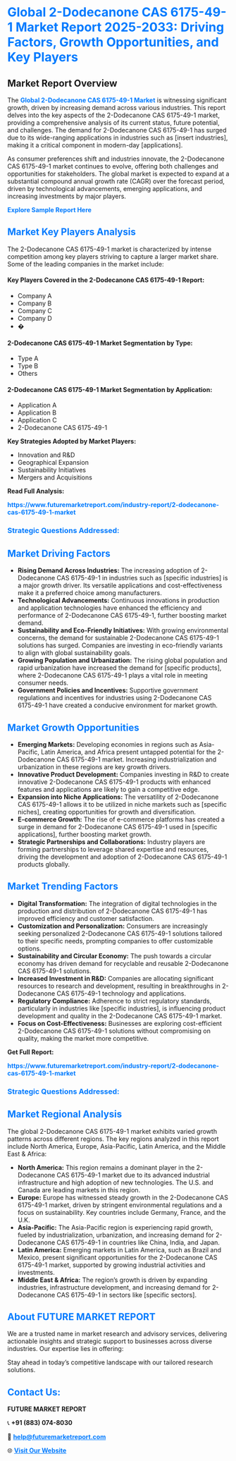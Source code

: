 <h1 style="color: #007BFF;">Global 2-Dodecanone CAS 6175-49-1 Market Report 2025-2033: Driving Factors, Growth Opportunities, and Key Players</h1>

<section id="overview">
<h2>Market Report Overview</h2>
<p>The <a href="https://www.futuremarketreport.com/industry-report/2-dodecanone-cas-6175-49-1-market" style="color: #007BFF; text-decoration: none;"><strong>Global 2-Dodecanone CAS 6175-49-1 Market</strong></a> is witnessing significant growth, driven by increasing demand across various industries. This report delves into the key aspects of the 2-Dodecanone CAS 6175-49-1 market, providing a comprehensive analysis of its current status, future potential, and challenges. The demand for 2-Dodecanone CAS 6175-49-1 has surged due to its wide-ranging applications in industries such as [insert industries], making it a critical component in modern-day [applications].</p>
<p>As consumer preferences shift and industries innovate, the 2-Dodecanone CAS 6175-49-1 market continues to evolve, offering both challenges and opportunities for stakeholders. The global market is expected to expand at a substantial compound annual growth rate (CAGR) over the forecast period, driven by technological advancements, emerging applications, and increasing investments by major players.</p>
</section>

<section id="overview">
<p><a href="https://www.futuremarketreport.com/request-sample/reportId=113218" style="color: #007BFF; text-decoration: none;"><strong>Explore Sample Report Here</strong></a></p>
</section>

<section id="key-players">
<h2 style="color: #007BFF;">Market Key Players Analysis</h2>
<p>The 2-Dodecanone CAS 6175-49-1 market is characterized by intense competition among key players striving to capture a larger market share. Some of the leading companies in the market include:</p>
<h4>Key Players Covered in the 2-Dodecanone CAS 6175-49-1 Report:</h4>
<ul><li>Company A</li><li>Company B</li><li>Company C</li><li>Company D</li><li>�</li></ul>
<h4>2-Dodecanone CAS 6175-49-1 Market Segmentation by Type:</h4>
<ul><li>Type A</li><li>Type B</li><li>Others</li></ul>

<h4>2-Dodecanone CAS 6175-49-1 Market Segmentation by Application:</h4>
<ul><li>Application A</li><li>Application B</li><li>Application C</li><li>2-Dodecanone CAS 6175-49-1</li></ul>
<p><strong>Key Strategies Adopted by Market Players:</strong></p>
<ul>
<li>Innovation and R&D</li>
<li>Geographical Expansion</li>
<li>Sustainability Initiatives</li>
<li>Mergers and Acquisitions</li>
</ul>
</section>

<section>
<p><strong>Read Full Analysis: </strong></p><a href="https://www.futuremarketreport.com/industry-report/2-dodecanone-cas-6175-49-1-market" style="color: #007BFF; text-decoration: none;"><strong>https://www.futuremarketreport.com/industry-report/2-dodecanone-cas-6175-49-1-market</strong></a>
<h3 style="color: #007BFF;">Strategic Questions Addressed:</h3>
</section>

<section id="driving-factors">
<h2 style="color: #007BFF;">Market Driving Factors</h2>
<ul>
<li><strong>Rising Demand Across Industries:</strong> The increasing adoption of 2-Dodecanone CAS 6175-49-1 in industries such as [specific industries] is a major growth driver. Its versatile applications and cost-effectiveness make it a preferred choice among manufacturers.</li>
<li><strong>Technological Advancements:</strong> Continuous innovations in production and application technologies have enhanced the efficiency and performance of 2-Dodecanone CAS 6175-49-1, further boosting market demand.</li>
<li><strong>Sustainability and Eco-Friendly Initiatives:</strong> With growing environmental concerns, the demand for sustainable 2-Dodecanone CAS 6175-49-1 solutions has surged. Companies are investing in eco-friendly variants to align with global sustainability goals.</li>
<li><strong>Growing Population and Urbanization:</strong> The rising global population and rapid urbanization have increased the demand for [specific products], where 2-Dodecanone CAS 6175-49-1 plays a vital role in meeting consumer needs.</li>
<li><strong>Government Policies and Incentives:</strong> Supportive government regulations and incentives for industries using 2-Dodecanone CAS 6175-49-1 have created a conducive environment for market growth.</li>
</ul>
</section>

<section id="growth-opportunities">
<h2 style="color: #007BFF;">Market Growth Opportunities</h2>
<ul>
<li><strong>Emerging Markets:</strong> Developing economies in regions such as Asia-Pacific, Latin America, and Africa present untapped potential for the 2-Dodecanone CAS 6175-49-1 market. Increasing industrialization and urbanization in these regions are key growth drivers.</li>
<li><strong>Innovative Product Development:</strong> Companies investing in R&D to create innovative 2-Dodecanone CAS 6175-49-1 products with enhanced features and applications are likely to gain a competitive edge.</li>
<li><strong>Expansion into Niche Applications:</strong> The versatility of 2-Dodecanone CAS 6175-49-1 allows it to be utilized in niche markets such as [specific niches], creating opportunities for growth and diversification.</li>
<li><strong>E-commerce Growth:</strong> The rise of e-commerce platforms has created a surge in demand for 2-Dodecanone CAS 6175-49-1 used in [specific applications], further boosting market growth.</li>
<li><strong>Strategic Partnerships and Collaborations:</strong> Industry players are forming partnerships to leverage shared expertise and resources, driving the development and adoption of 2-Dodecanone CAS 6175-49-1 products globally.</li>
</ul>
</section>

<section id="trending-factors">
<h2 style="color: #007BFF;">Market Trending Factors</h2>
<ul>
<li><strong>Digital Transformation:</strong> The integration of digital technologies in the production and distribution of 2-Dodecanone CAS 6175-49-1 has improved efficiency and customer satisfaction.</li>
<li><strong>Customization and Personalization:</strong> Consumers are increasingly seeking personalized 2-Dodecanone CAS 6175-49-1 solutions tailored to their specific needs, prompting companies to offer customizable options.</li>
<li><strong>Sustainability and Circular Economy:</strong> The push towards a circular economy has driven demand for recyclable and reusable 2-Dodecanone CAS 6175-49-1 solutions.</li>
<li><strong>Increased Investment in R&D:</strong> Companies are allocating significant resources to research and development, resulting in breakthroughs in 2-Dodecanone CAS 6175-49-1 technology and applications.</li>
<li><strong>Regulatory Compliance:</strong> Adherence to strict regulatory standards, particularly in industries like [specific industries], is influencing product development and quality in the 2-Dodecanone CAS 6175-49-1 market.</li>
<li><strong>Focus on Cost-Effectiveness:</strong> Businesses are exploring cost-efficient 2-Dodecanone CAS 6175-49-1 solutions without compromising on quality, making the market more competitive.</li>
</ul>
</section>

<section>
<p><strong>Get Full Report: </strong></p><a href="https://www.futuremarketreport.com/industry-report/2-dodecanone-cas-6175-49-1-market" style="color: #007BFF; text-decoration: none;"><strong>https://www.futuremarketreport.com/industry-report/2-dodecanone-cas-6175-49-1-market</strong></a>
<h3 style="color: #007BFF;">Strategic Questions Addressed:</h3>
</section>


<section id="regional-analysis">
<h2 style="color: #007BFF;">Market Regional Analysis</h2>
<p>The global 2-Dodecanone CAS 6175-49-1 market exhibits varied growth patterns across different regions. The key regions analyzed in this report include North America, Europe, Asia-Pacific, Latin America, and the Middle East & Africa:</p>
<ul>
<li><strong>North America:</strong> This region remains a dominant player in the 2-Dodecanone CAS 6175-49-1 market due to its advanced industrial infrastructure and high adoption of new technologies. The U.S. and Canada are leading markets in this region.</li>
<li><strong>Europe:</strong> Europe has witnessed steady growth in the 2-Dodecanone CAS 6175-49-1 market, driven by stringent environmental regulations and a focus on sustainability. Key countries include Germany, France, and the U.K.</li>
<li><strong>Asia-Pacific:</strong> The Asia-Pacific region is experiencing rapid growth, fueled by industrialization, urbanization, and increasing demand for 2-Dodecanone CAS 6175-49-1 in countries like China, India, and Japan.</li>
<li><strong>Latin America:</strong> Emerging markets in Latin America, such as Brazil and Mexico, present significant opportunities for the 2-Dodecanone CAS 6175-49-1 market, supported by growing industrial activities and investments.</li>
<li><strong>Middle East & Africa:</strong> The region’s growth is driven by expanding industries, infrastructure development, and increasing demand for 2-Dodecanone CAS 6175-49-1 in sectors like [specific sectors].</li>
</ul>
</section>

<footer>
<h2 style="color: #007BFF;">About FUTURE MARKET REPORT</h2>
<p>We are a trusted name in market research and advisory services, delivering actionable insights and strategic support to businesses across diverse industries. Our expertise lies in offering:</p>

<p>Stay ahead in today’s competitive landscape with our tailored research solutions.</p>

<h2 style="color: #007BFF;">Contact Us:</h2>
<p><strong>FUTURE MARKET REPORT</strong></p>
<p>📞 <strong>+91 (883) 074-8030</strong></p>
<p>📧 <strong><a href="mailto:help@futuremarketreport.com" style="color: #007BFF;">help@futuremarketreport.com</a></strong></p>
<p>🌐 <strong><a href="https://www.futuremarketreport.com/" style="color: #007BFF;">Visit Our Website</a></strong></p>
</footer>
